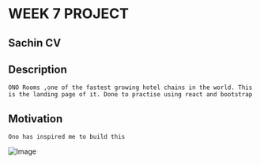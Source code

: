 # WEEK 7 PROJECT

## Sachin CV

## Description
`ONO Rooms ,one of the fastest growing hotel chains in the world. This is the landing page of it. Done to practise using react and bootstrap`

## Motivation
`Ono has inspired me to build this`

![Image ](https://imgur.com/a/GR9TB3J)